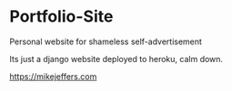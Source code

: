 # Portfolio-Site
Personal website for shameless self-advertisement

Its just a django website deployed to heroku, calm down.

https://mikejeffers.com
